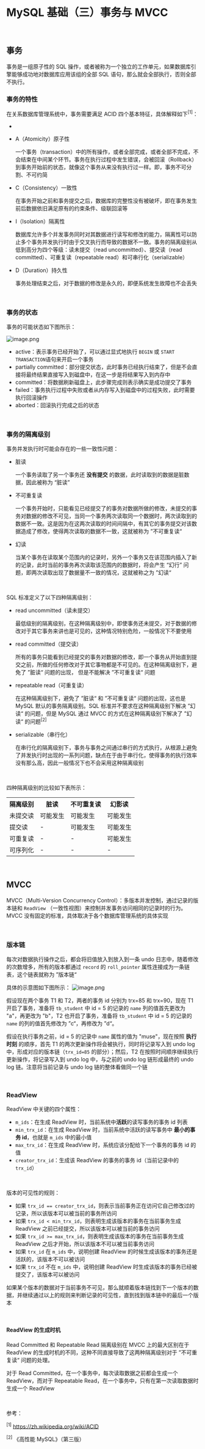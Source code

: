 # MySQL 基础（三）事务与 MVCC

<br />

## 事务

事务是一组原子性的 SQL 操作，或者被称为一个独立的工作单元，如果数据库引擎能够成功地对数据库应用该组的全部 SQL 语句，那么就会全部执行，否则全部不执行。

### 事务的特性

在关系数据库管理系统中，事务需要满足 ACID 四个基本特征，具体解释如下<sup>[1]</sup>：

- 

- A（Atomicity）原子性

  一个事务（transaction）中的所有操作，或者全部完成，或者全部不完成，不会结束在中间某个环节。事务在执行过程中发生错误，会被回滚（Rollback）到事务开始前的状态，就像这个事务从来没有执行过一样。即，事务不可分割、不可约简

- C（Consistency）一致性

  在事务开始之前和事务提交之后，数据库的完整性没有被破坏，即在事务发生前后数据依旧满足原有的约束条件、级联回滚等

- I（Isolation）隔离性

  数据库允许多个并发事务同时对其数据进行读写和修改的能力，隔离性可以防止多个事务并发执行时由于交叉执行而导致的数据不一致。事务的隔离级别从低到高分为四个等级：读未提交（read uncommitted）、提交读（read committed）、可重复读（repeatable read）和可串行化（serializable）

- D（Duration）持久性

  事务处理结束之后，对于数据的修改是永久的，即便系统发生故障也不会丢失



<br/>

### 事务的状态

事务的可能状态如下图所示：

![image.png](https://s2.loli.net/2021/12/20/IY2EfpMowiWuPzn.png)

- active：表示事务已经开始了，可以通过显式地执行 `BEGIN` 或  `START TRANSACTION`语句来开启一个事务
- partially committed：部分提交状态，此时事务已经执行结束了，但是不会直接将最终结果直接写入到磁盘中，在这一步是将结果写入到内存中
- committed：将数据刷新磁盘上，此步骤完成则表示确实是成功提交了事务
- failed：事务执行过程中失败或者从内存写入到磁盘中的过程失败，此时需要执行回滚操作
- aborted：回滚执行完成之后的状态



<br />

### 事务的隔离级别

事务并发执行时可能会存在的一些一致性问题：

- 脏读

  一个事务读取了另一个事务还 **没有提交** 的数据，此时读取到的数据是脏数据，因此被称为 “脏读”

- 不可重复读

  一个事务开始时，只能看见已经提交了的事务对数据所做的修改，未提交的事务对数据的修改不可见，当同一个事务两次读取同一个数据时，两次读取到的数据不一致。这是因为在这两次读取的时间间隔中，有其它的事务提交对该数据造成了修改，使得两次读取的数据不一致，这就被称为 ”不可重复读“

- 幻读

  当某个事务在读取某个范围内的记录时，另外一个事务又在该范围内插入了新的记录，此时当前的事务再次读取该范围内的数据时，将会产生 “幻行” 问题，即两次读取出现了数据量不一致的情况，这就被称之为 ”幻读“

<br />

SQL 标准定义了以下四种隔离级别：

- read uncommitted（读未提交）

  最低级别的隔离级别，在这种隔离级别中，即使事务还未提交，对于数据的修改对于其它事务来讲也是可见的，这种情况特别危险，一般情况下不要使用

- read committed（提交读）

  所有的事务只能看到已经提交的事务对数据的修改，即一个事务从开始直到提交之前，所做的任何修改对于其它事物都是不可见的。在这种隔离级别下，避免了 ”脏读“ 问题的出现， 但是不能解决 ”不可重复读“ 问题

- repeatable read（可重复读）

  在这种隔离级别下，避免了 ”脏读“ 和 ”不可重复读“ 问题的出现，这也是 MySQL 默认的事务隔离级别。SQL 标准并不要求在这种隔离级别下解决 ”幻读“ 的问题，但是 MySQL 通过 MVCC 的方式在这种隔离级别下解决了 ”幻读“ 的问题<sup>[2]</sup>

- serializable（串行化）

  在串行化的隔离级别下，事务与事务之间通过串行的方式执行，从根源上避免了并发执行时出现的一系列问题，缺点在于由于串行化，使得事务的执行效率没有那么高，因此一般情况下也不会采用这种隔离级别

<br />

四种隔离级别的比较如下表所示：

<table class="wikitable">
<tbody><tr>
<th>隔离级别</th>
<th>脏读</th>
<th>不可重复读</th>
<th>幻影读
</th></tr>
<tr>
<td>未提交读</td>
<td>可能发生</td>
<td>可能发生</td>
<td>可能发生
</td></tr>
<tr>
<td>提交读</td>
<td>-</td>
<td>可能发生</td>
<td>可能发生
</td></tr>
<tr>
<td>可重复读</td>
<td>-</td>
<td>-</td>
<td>可能发生
</td></tr>
<tr>
<td>可序列化</td>
<td>-</td>
<td>-</td>
<td>-
</td></tr></tbody></table>



<br />

## MVCC

MVCC（Multi-Version Concurrency Control）：多版本并发控制，通过记录的版本链和 `ReadView` （一致性视图）来控制并发事务访问相同的记录时的行为。MVCC 没有固定的标准，具体取决于各个数据库管理系统的具体实现

<br />

### 版本链

每次对数据执行操作之后，都会将旧值放入到放入到一条 undo 日志中，随着修改的次数增多，所有的版本都通过 `record` 的 `roll_pointer` 属性连接成为一条链表，这个链表就称为 ”版本链“

具体的示意图如下图所示：
![image.png](https://s2.loli.net/2021/12/20/MxZTtndNA1qVGSL.png)

假设现在两个事务 T1 和 T2，两者的事务 id 分别为 trx=85 和  trx=90，现在 T1 开启了事务，准备将 `tb_student` 中 id = 5 的记录的 `name` 列的值首先更改为 "a"，再更改为 "b"，T2 也开启了事务，准备将 `tb_student` 中 id = 5 的记录的 `name` 的列的值首先修改为 ”c“，再修改为 ”d“。

假设在执行事务之前，id = 5 的记录中 `name` 属性的值为 "muse"，现在按照 **执行时刻** 的顺序，首先 T1 的两次更新操作将会被执行，同时将记录写入到 undo log 中，形成对应的版本链（`trx_id=85` 的部分）；然后，T2 在按照时间顺序继续执行更新操作，将记录写入到 undo log 中，与之前的 undo log 链形成最终的 undo log 链。注意将当前记录与 undo log 链的整体看做同一个链



<br />

### ReadView

ReadView 中关键的四个属性：

- `m_ids`：在生成 ReadView 时，当前系统中**活跃**的读写事务的事务 id 列表
- `min_trx_id`：在生成 ReadView 时，当前系统中活跃的读写事务中 **最小的事务 id**，也就是 `m_ids` 中的最小值
- `max_trx_id`：在生成 ReadView 时，系统应该分配给下一个事务的事务 id 的值
- `creator_trx_id`：生成该 ReadView 的事务的事务 id（当前记录中的 `trx_id`）

<br />

版本的可见性的规则：

- 如果 `trx_id == creator_trx_id`，则表示当前事务正在访问它自己修改过的记录，所以该版本可以被当前的事务所访问
- 如果 `trx_id < min_trx_id`，则表明生成该版本的事务在当前事务生成 ReadView 之前已经提交，所以该版本可以被当前的事务访问
- 如果 `trx_id >= max_trx_id`，则表明生成该版本的事务在当前事务生成 ReadView 之后才开始，所以该版本不可以被当前事务访问
- 如果 `trx_id` 在 `m_ids` 中，说明创建 ReadView 的时候生成该版本的事务还是活跃的，该版本不可以被访问
- 如果 `trx_id` 不在 `m_ids` 中，说明创建 ReadView 时生成该版本的事务已经被提交了，该版本可以被访问

如果某个版本的数据对于当前事务不可见，那么就顺着版本链找到下一个版本的数据，并继续通过以上的规则来判断记录的可见性，直到找到版本链中的最后一个版本

<br />

#### ReadView 的生成时机

Read Committed 和 Repeatable Read 隔离级别在 MVCC 上的最大区别在于 ReadView 的生成时机的不同，这种不同直接导致了这两种隔离级别对于 ”不可重复读“ 问题的处理。

对于 Read Committed，在一个事务中，每次读取数据之前都会生成一个 ReadView，而对于 Repeatable Read，在一个事务中，只有在第一次读取数据时生成一个 ReadView

<br />

参考：

<sup>[1]</sup> https://zh.wikipedia.org/wiki/ACID

<sup>[2]</sup> 《高性能 MySQL》（第三版）
